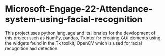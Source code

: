 # Microsoft-Engage-22-Attendance-system-using-facial-recognition
This project uses python language and its libraries for the development of this project such as NumPy, pandas, Tkinter for creating GUI elements using the widgets found in the Tk toolkit, OpenCV which is used for facial recognition and detection.
